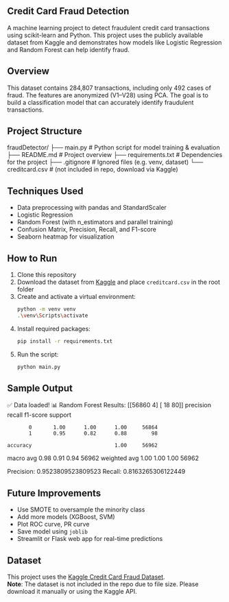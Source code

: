 ## Credit Card Fraud Detection

A machine learning project to detect fraudulent credit card transactions using scikit-learn and Python. This project uses the publicly available dataset from Kaggle and demonstrates how models like Logistic Regression and Random Forest can help identify fraud.

## Overview

This dataset contains 284,807 transactions, including only 492 cases of fraud. The features are anonymized (V1–V28) using PCA. The goal is to build a classification model that can accurately identify fraudulent transactions.

## Project Structure
fraudDetector/ 
    ├── main.py # Python script for model training & evaluation 
    ├── README.md # Project overview 
    ├── requirements.txt # Dependencies for the project 
    ├── .gitignore # Ignored files (e.g. venv, dataset) 
    └── creditcard.csv # (not included in repo, download via Kaggle)


## Techniques Used
- Data preprocessing with pandas and StandardScaler
- Logistic Regression
- Random Forest (with n_estimators and parallel training)
- Confusion Matrix, Precision, Recall, and F1-score
- Seaborn heatmap for visualization

## How to Run
1. Clone this repository
2. Download the dataset from [Kaggle](https://www.kaggle.com/datasets/mlg-ulb/creditcardfraud) and place `creditcard.csv` in the root folder
3. Create and activate a virtual environment:
    ```bash
    python -m venv venv
    .\venv\Scripts\activate
    ```
4. Install required packages:
    ```bash
    pip install -r requirements.txt
    ```
5. Run the script:
    ```bash
    python main.py
    ```

## Sample Output

✅ Data loaded!
📊 Random Forest Results:
[[56860     4]
 [   18    80]]
              precision    recall  f1-score   support

           0       1.00      1.00      1.00     56864
           1       0.95      0.82      0.88        98

    accuracy                           1.00     56962
   macro avg       0.98      0.91      0.94     56962
weighted avg       1.00      1.00      1.00     56962

Precision: 0.9523809523809523
Recall: 0.8163265306122449

## Future Improvements

- Use SMOTE to oversample the minority class
- Add more models (XGBoost, SVM)
- Plot ROC curve, PR curve
- Save model using `joblib`
- Streamlit or Flask web app for real-time predictions

## Dataset

This project uses the [Kaggle Credit Card Fraud Dataset](https://www.kaggle.com/datasets/mlg-ulb/creditcardfraud).  
**Note**: The dataset is not included in the repo due to file size. Please download it manually or using the Kaggle API.
